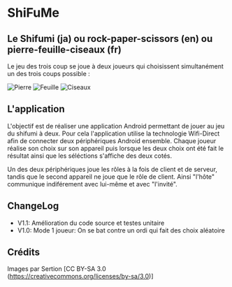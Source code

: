 # ShiFuMe

## Le Shifumi (ja) ou rock-paper-scissors (en) ou pierre-feuille-ciseaux (fr)

Le jeu des trois coup se joue à deux joueurs qui choisissent simultanément un des trois coups possible :

![Pierre](https://upload.wikimedia.org/wikipedia/commons/thumb/5/5f/Rock-paper-scissors_%28scissors%29.png/128px-Rock-paper-scissors_%28scissors%29.png)
![Feuille](https://upload.wikimedia.org/wikipedia/commons/thumb/a/af/Rock-paper-scissors_%28paper%29.png/128px-Rock-paper-scissors_%28paper%29.png)
![Ciseaux](https://upload.wikimedia.org/wikipedia/commons/thumb/5/5f/Rock-paper-scissors_%28scissors%29.png/128px-Rock-paper-scissors_%28scissors%29.png)

## L'application

L'objectif est de réaliser une application Android permettant de jouer au jeu du shifumi à deux. 
Pour cela l'application utilise la technologie Wifi-Direct afin de connecter deux périphériques Android ensemble. 
Chaque joueur réalise son choix sur son appareil puis lorsque les deux choix ont été fait le résultat ainsi que les séléctions s'affiche
des deux cotés.

Un des deux périphériques joue les rôles à la fois de client et de serveur, tandis que le second appareil ne joue que le rôle de client.
Ainsi "l'hôte" communique indiférement avec lui-même et avec "l'invité". 

## ChangeLog

- V1.1: Amélioration du code source et testes unitaire
- V1.0: Mode 1 joueur: On se bat contre un ordi qui fait des choix aléatoire

## Crédits
Images par Sertion [CC BY-SA 3.0 (https://creativecommons.org/licenses/by-sa/3.0)]
